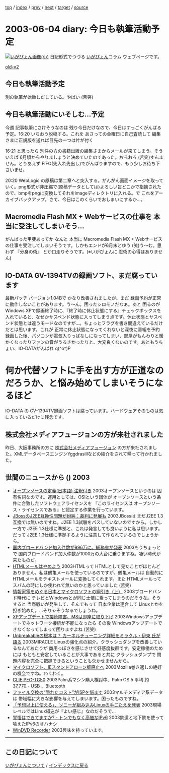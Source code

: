 [top](https://igapyon.github.io/diary/) 
 / [index](https://igapyon.github.io/diary/2003/index.html) 
 / [prev](https://igapyon.github.io/diary/2003/ig030605.html) 
 / [next](https://igapyon.github.io/diary/2003/ig030602.html) 
 / [target](https://igapyon.github.io/diary/2003/ig030604.html) 
 / [source](https://github.com/igapyon/diary/blob/gh-pages/2003/ig030604.html.src.md) 

2003-06-04 diary: 今日も執筆活動予定
=====================================================================================================
[![いがぴょん画像(小)](https://igapyon.github.io/diary/images/iga200306s.jpg "いがぴょん")](https://igapyon.github.io/diary/memo/memoigapyon.html) 日記形式でつづる [いがぴょん](https://igapyon.github.io/diary/memo/memoigapyon.html)コラム ウェブページです。

[old-v2](ig030604-orig.html)

## 今日も執筆活動予定

別の執筆が始動しだしている。やばい (苦笑)


## 今日も執筆活動にいそしむ…予定

今週 記事執筆にさけそうなのは 残り今日だけなので、今日はすっごくがんばる予定。16:20 いちおう脱稿する。これを あさっての金曜日に自己査読して 編集さまに正規版を送れば目先の一つは片が付く

16:21 と思ったら 別件の方の書籍出版の編集さまからメールが来てしまう。そういえば 6月頃からやりましょうと決めていたのであった。おろおろ (苦笑)すんません。とりあえず FIFO(先入れ先出し)でがんばりますので、もう少しお待ち下さいませ。

20:20 WebLogic の原稿は第二章へと突入する。がんがん画面イメージを取っていく。png形式が非圧縮で(原稿データとしては)よろしい旨どこかで指摘されたので、bmpをpngに変換してそれをimageディレクトリに入れる。で これをアーカイブバックアップ。さて、今日はこのくらいでおしまいにするか…。

## Macromedia Flash MX + Webサービスの仕事を 本当に受注してしまいそう…

がんばった甲斐あってか なんと 本当に Macromedia Flash MX + Webサービスの仕事を受注してしまいそうです。しかもエンドが6月末とゆう
(笑)う～む。思わず 『分身の術』 とか口走りそうです。(※いがぴょんに 忍術の心得はありません)

## IO-DATA GV-1394TVの録画ソフト、まだ腐っています

最新パッチ バージョン1.04Bで かなり改善されましたが、まだ 録画予約が正常に動作しないことがあります。う～ん。困ったシロモノだなぁ。あと 困るのが Windows XPで録画終了時に、『終了時に休止状態にする』チェックボックスを入れていると、なぜかサスペンド状態に入ってしまう点です。休止状態とサスペンド状態とは違うモードなのですが…。ちょっとフラグを書き間違えているだけだとは思います。これが 正常に休止状態になってくれないと深夜に番組を予約録画した後、パソコンが電気入りっぱなしになってしまい、部屋がもんわりと暖かくなったりファンの音がうるさかったりと、大変良くないのです。あともうちょい、IO-DATAがんばれ q(^o^)P
# 何か代替ソフトに手を出す方が正道なのだろうか、と悩み始めてしまいそうになるほど
IO-DATA の GV-1394TV録画ソフトは腐っています。ハードウェアそのものは気に入っているだけに残念です。

## 株式会社メディアフュージョンの方が来社されました

昨日、大阪事務所の方に [株式会社メディアフュージョン](http://www.mediafusion.co.jp/) の方が来社されました。XMLデータベースエンジンYggdrasillなどの紹介をされて帰って行かれました。

## 世間のニュースから () 2003

* [オープンソースの定義(日本語) 注釈付き](http://www.opensource.gr.jp/osd/osd-japanese.html)  2003オープンソースというのは 固有名詞なのです。運用としては、OSIという団体が オープンソースという条件に合致したソフトウェアライセンスを 『このライセンスは オープンソース・ライセンスである』と認定する作業を行っています。
* [JBossのJ2EE互換性問題が紛糾：裁判に発展も](http://japan.cnet.com/news/ent/story/0,2000047623,20054885,00.htm)  2003JBossは まだJ2EE 1.3互換では無いのですね。J2EE 1.3試験をパスしていないのですから。しかし一方で J2EE 1.3仕様に準拠と、これは発言しても良いように私は思います。だって J2EE 1.3仕様に準拠するように注意して作られているのでしょうから。
* [国内ブロードバンド加入件数が996万に、総務省が発表](http://japan.cnet.com/news/com/story/0,2000047668,20054883,00.htm)  2003もうちょっとで 国内ブロードバンド加入件数が1000万の大台に乗りますね。凄い時代が来たものだ。
* [HTMLメールはやめよう](http://itpro.nikkeibp.co.jp/free/ITPro/OPINION/20030530/2/)  2003HTMLって HTMLとして見たことがほとんどありません。私は鶴亀メールを使っているのですが、鶴亀メールは 自動的にHTMLメールをテキストメールに変換してくれます。また HTMLメールってスパムの時にしか使われて無いのかと思っていました (苦笑)
* [情報家電をめぐる日本とマイクロソフトの綱引き（上）](http://www.pc-view.net/Special/030425/index.html)  2003ブロードバンド時代に テレビとWindowsとが同じ土俵に乗ってしまうのだそうな。そうすると 当然戦いが発生して、そんでもって 日本企業は連合して Linuxとかを担ぎ始めた。…そりゃそうなるでしょうね。
* [XPアップデートで接続障害、MSは即座に取り下げ](http://www.hotwired.co.jp/news/news/20030528301.html)  2003Windowsアップデートでネットワーク接続が不能になったら その後 Windowsアップデートできなくなってしまって困りますよね (苦笑)
* [Unbreakableの根本は？ カーネルチューニング詳細をミラクル・伊東 氏が語る](http://www.zdnet.co.jp/enterprise/0305/23/epn15.html)  2003MIRACLE Linuxの強化点の紹介。クラッシュダンプを改善しているなんてあたりが 商用っぽさを感じさせて好感度抜群です。安定稼働のためには もともと安定していることが大事であると共に クラッシュダンプで 問題内容を完全に把握できるということも欠かせませんから。
* [マイクロソフト、IEスタンドアローン版廃止へ](http://japan.cnet.com/news/media/story/0,2000047715,20054861,00.htm)  2003Mozilla巻き返しの絶好の機会ですね。わくわく。
* [CLIE PEG-TG50](http://www.sony.jp/products/Consumer/PEG/PEG-TG50/index.html)  2003Palm系マシン購入検討中、Palm OS 5 平均 約37,770.- USB 、Bluetooth
* [ファイル交換の“隠れたコスト”がISPを悩ます](http://www.zdnet.co.jp/news/0305/26/xert_isp.html)  2003マルチメディア系データは 帯域幅に大きな影響を与えてしまいます。困ったものですね。
* [「予想以上に使える」、ソニーが組み込みLinuxの手ごたえを発表](http://biztech.nikkeibp.co.jp/wcs/leaf/CID/onair/biztech/elec/248764)  2003現場レベルではLinux組込が『よい感じ』なのだそうで…
* [覚悟はできてますか? - トンでもなく高価なIPv6](http://www.unixuser.org/~euske/doc/ipv6ex/index.html)  2003鉄道と地下鉄を使って喩えたIPv6のオハナシ
* [WinDVD Recorder](http://www.intervideo.co.jp/products/dvdr.html)  2003興味を持っています。

----------------------------------------------------------------------------------------------------

## この日記について
[いがぴょんについて](https://igapyon.github.io/diary/memo/memoigapyon.html) / [インデックスに戻る](https://igapyon.github.io/diary/idxall.html)

